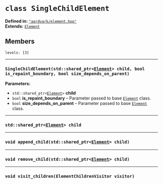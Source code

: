 # `class SingleChildElement`

**Defined in:** [`"aardvark/element.hpp"`](@header/element.hpp)
<br>
**Extends:** [`Element`](@type/element)

## Members

```@toc
levels: [3]
```

---

### `SingleChildElement(std::shared_ptr<`[`Element`](@type/Element)`> child, bool is_repaint_boundary, bool size_depends_on_parent)`

**Parameters:**

- `std::shared_ptr<`[`Element`](@type/Element)`>` **child**
- `bool` **is_repaint_boundary** &ndash; Parameter passed to base [`Element`](@type/Element) class.
- `bool` **size_depends_on_parent** &ndash; Parameter passed to base [`Element`](@type/Element) class.

---

### `std::shared_ptr<`[`Element`](@type/Element)`> child`

---

### `void append_child(std::shared_ptr<`[`Element`](@type/Element)`> child)`

---

### `void remove_child(std::shared_ptr<`[`Element`](@type/Element)`> child)`

---

### `void visit_children(ElementChildrenVisitor visitor)`
